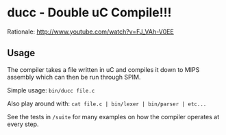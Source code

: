 # ducc - Double uC Compile!!!

Rationale: <http://www.youtube.com/watch?v=FJ_VAh-V0EE>

## Usage

The compiler takes a file written in uC and compiles it down to MIPS assembly
which can then be run through SPIM.

Simple usage: `bin/ducc file.c`

Also play around with: `cat file.c | bin/lexer | bin/parser | etc...`

See the tests in `/suite` for many examples on how the compiler operates
at every step.
